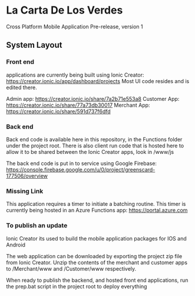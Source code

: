 # La Carta De Los Verdes #

Cross Platform Mobile Application
Pre-release, version 1

## System Layout ##

### Front end ###
applications are currently being built using Ionic Creator: https://creator.ionic.io/app/dashboard/projects
Most UI code resides and is edited there.

Admin app: https://creator.ionic.io/share/7a2b71e553a8
Customer App: https://creator.ionic.io/share/77a73db30017
Merchant App: https://creator.ionic.io/share/591d737f6dfd

### Back end ###

Back end code is available here in this repository, in the Functions folder under the project root. 
There is also client run code that is hosted here to allow it to be shared between the Ionic Creator apps, look in /www/js

The back end code is put in to service using Google Firebase:  https://console.firebase.google.com/u/0/project/greenscard-177506/overview

### Missing Link ###

This application requires a timer to initiate a batching routine.   This timer is currently being hosted in an Azure Functions app: https://portal.azure.com


### To publish an update ###

Ionic Creator its used to build the mobile application packages for IOS and Android

The web application can be downloaded by exporting the project zip file from Ionic Creator.  Unzip the contents of the merchant
and customer apps to /Merchant/www and /Customer/www respectively. 

When ready to publish the backend, and hosted front end applications, run the prep.bat script in the project root to deploy everything


